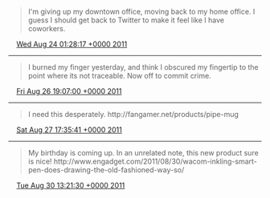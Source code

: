 > I'm giving up my downtown office, moving back to my home office\. I guess I should get back to Twitter to make it feel like I have coworkers\.

<img src="../../media/tweet.ico" width="12" /> [Wed Aug 24 01:28:17 +0000 2011](https://twitter.com/timwasson/status/106175967105523712)

----

> I burned my finger yesterday, and think I  obscured my fingertip to the point where its not traceable\. Now off to commit crime\.

<img src="../../media/tweet.ico" width="12" /> [Fri Aug 26 19:07:00 +0000 2011](https://twitter.com/timwasson/status/107167177110585344)

----

> I need this desperately\. http://fangamer\.net/products/pipe\-mug

<img src="../../media/tweet.ico" width="12" /> [Sat Aug 27 17:35:41 +0000 2011](https://twitter.com/timwasson/status/107506585290539008)

----

> My birthday is coming up\. In an unrelated note, this new product sure is nice\! http://www\.engadget\.com/2011/08/30/wacom\-inkling\-smart\-pen\-does\-drawing\-the\-old\-fashioned\-way\-so/

<img src="../../media/tweet.ico" width="12" /> [Tue Aug 30 13:21:30 +0000 2011](https://twitter.com/timwasson/status/108529781393461248)